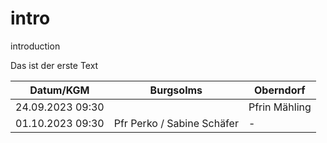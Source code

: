 # intro
introduction

Das ist der erste Text

Datum/KGM  | Burgsolms | Oberndorf |
---------- | --------- | --------
24.09.2023 09:30 |     |  Pfrin Mähling  |
01.10.2023 09:30 | Pfr Perko / Sabine Schäfer |  -
